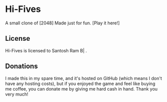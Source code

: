 # Hi-Fives
A small clone of [2048]
Made just for fun. [Play it here!]

## License
Hi-Fives is licensed to Santosh Ram B| .

## Donations
I made this in my spare time, and it's hosted on GitHub (which means I don't have any hosting costs), but if you enjoyed the game and feel like buying me coffee, you can donate me by giving me hard cash in hand. Thank you very much!
